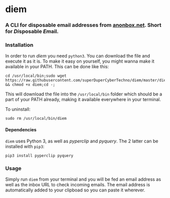 # diem
### A CLI for disposable email addresses from [anonbox.net](https://www.anonbox.net/). Short for *Di*sposable *Em*ail.

### Installation
In order to run _diem_ you need `python3`.
You can download the file and execute it as it is. To make it easy on yourself, you might wanna make it available in your PATH. This can be done like this:

```
cd /usr/local/bin;sudo wget https://raw.githubusercontent.com/superDuperCyberTechno/diem/master/diem && chmod +x diem;cd -;
```

This will download the file into the `/usr/local/bin` folder which should be a part of your PATH already, making it available everywhere in your terminal.

To uninstall:
```
sudo rm /usr/local/bin/diem
```

#### Dependencies
`diem` uses Python 3, as well as _pyperclip_ and _pyquery_. The 2 latter can be installed with `pip3`:

```
pip3 install pyperclip pyquery
```

### Usage
Simply run `diem` from your terminal and you will be fed an email address as well as the inbox URL to check incoming emails.
The email address is automatically added to your clipboad so you can paste it wherever.
